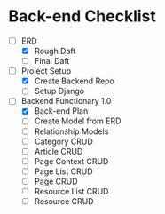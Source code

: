 # Back-end Checklist
- [ ] ERD 
  - [x] Rough Daft 
  - [ ] Final Daft

- [ ] Project Setup
  - [x] Create Backend Repo 
  - [ ] Setup Django

- [ ] Backend Functionary 1.0
  - [x] Back-end Plan
  - [ ] Create Model from ERD
  - [ ] Relationship Models
  - [ ] Category CRUD
  - [ ] Article CRUD
  - [ ] Page Context CRUD
  - [ ] Page List CRUD
  - [ ] Page CRUD
  - [ ] Resource List CRUD
  - [ ] Resource CRUD
